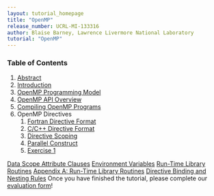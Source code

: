 ```yaml
---
layout: tutorial_homepage
title: "OpenMP"
release_number: UCRL-MI-133316
author: Blaise Barney, Lawrence Livermore National Laboratory
tutorial: "OpenMP"
---
```


### Table of Contents

1. [Abstract](abstract)
2. [Introduction](introduction)
3. [OpenMP Programming Model](programming_model)
4. [OpenMP API Overview](api_overview)
5. [Compiling OpenMP Programs](compiling)
6. OpenMP Directives
    1. [Fortran Directive Format](fortran_directive_format)
    2. [C/C++ Directive Format](c_directive_format)
    3. [Directive Scoping](directive_scoping)
    4. [Parallel Construct](parallel_construct)
    5. [Exercise 1](exercise1)

[Data Scope Attribute Clauses](data_scope)
[Environment Variables](env_vars)
[Run-Time Library Routines](run_time_routines)
[Appendix A: Run-Time Library Routines](appendix_a)
[Directive Binding and Nesting Rules](directive_binding_and_nesting)
Once you have finished the tutorial, please complete our [evaluation form](https://hpc.llnl.gov/training/tutorials/evaluation-form)!
